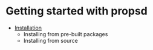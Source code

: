 # Getting started with propsd #

* [Installation][]
  * Installing from pre-built packages
  * Installing from source


[Installation]: ./installation.md
